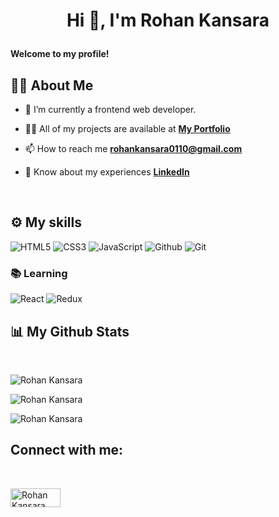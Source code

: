 # <p align="center">Hi 👋, I'm Rohan Kansara</p>

**Welcome to my profile!**

## 🙋‍♂️ About Me

- 🔭 I’m currently a frontend web developer.

- 👨‍💻 All of my projects are available at **[My Portfolio](https://RohanKansara01.github.io)**

- 📫 How to reach me **rohankansara0110@gmail.com**

- 📄 Know about my experiences **[LinkedIn](https://www.linkedin.com/in/rohankansara/)**

<br/>

## ⚙️ My skills

![HTML5](https://img.shields.io/badge/html5%20-%23E34F26.svg?&style=for-the-badge&logo=html5&logoColor=white)
![CSS3](https://img.shields.io/badge/css3%20-%231572B6.svg?&style=for-the-badge&logo=css3&logoColor=white)
![JavaScript](https://img.shields.io/badge/JavaScript-F7DF1E?style=for-the-badge&logo=javascript&logoColor=black)
![Github](https://img.shields.io/badge/github%20-%23121011.svg?&style=for-the-badge&logo=github&logoColor=white&color=283238)
![Git](https://img.shields.io/badge/git%20-%23F05033.svg?&style=for-the-badge&logo=git&logoColor=white&Color=c95410)

### 📚 Learning
![React](https://img.shields.io/badge/React-20232A?style=for-the-badge&logo=react&logoColor=61DAFB)
![Redux](https://img.shields.io/badge/Redux-F24E1E?style=for-the-badge&logo=redux&logoColor=white)

## 📊 My Github Stats
<br/>
<p><img align="center" src="https://github-readme-streak-stats.herokuapp.com?user=RohanKansara01&theme=dark" alt="Rohan Kansara" /></p>

<p><img align="center" src="https://github-readme-stats.vercel.app/api/top-langs?username=RohanKansara01&show_icons=true&locale=en&layout=compact&theme=react&hide_border=true&bg_color=0D1117" alt="Rohan Kansara" /></p>

<p><img align="center" src="https://github-readme-stats.vercel.app/api?username=RohanKansara01&show_icons=true&locale=en&theme=react&hide_border=true&bg_color=0D1117" alt="Rohan Kansara" /></p>

## Connect with me:
<br/>
<p align="left">
<a href="https://www.linkedin.com/in/rohankansara/" target="blank"> <img align="center" src="https://img.shields.io/badge/LinkedIn-0077B5?style=for-the-badge&logo=linkedin&logoColor=white" alt="Rohan Kansara" height="30" width="80"  margin="30px 0"/></a>
</p>

<br/>
